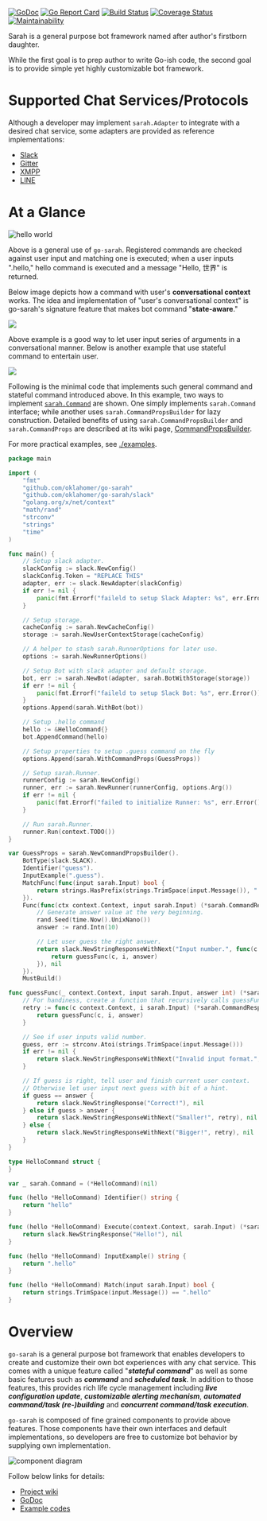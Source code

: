 [![GoDoc](https://godoc.org/github.com/oklahomer/go-sarah?status.svg)](https://godoc.org/github.com/oklahomer/go-sarah)
[![Go Report Card](https://goreportcard.com/badge/github.com/oklahomer/go-sarah)](https://goreportcard.com/report/github.com/oklahomer/go-sarah)
[![Build Status](https://travis-ci.org/oklahomer/go-sarah.svg?branch=master)](https://travis-ci.org/oklahomer/go-sarah)
[![Coverage Status](https://coveralls.io/repos/github/oklahomer/go-sarah/badge.svg?branch=master)](https://coveralls.io/github/oklahomer/go-sarah?branch=master)
[![Maintainability](https://api.codeclimate.com/v1/badges/a2f0df359bec1552b28f/maintainability)](https://codeclimate.com/github/oklahomer/go-sarah/maintainability)

Sarah is a general purpose bot framework named after author's firstborn daughter.

While the first goal is to prep author to write Go-ish code, the second goal is to provide simple yet highly customizable bot framework.

# Supported Chat Services/Protocols
Although a developer may implement `sarah.Adapter` to integrate with a desired chat service,
some adapters are provided as reference implementations:
- [Slack](https://github.com/oklahomer/go-sarah/tree/master/slack)
- [Gitter](https://github.com/oklahomer/go-sarah/tree/master/gitter)
- [XMPP](https://github.com/oklahomer/go-sarah-xmpp)
- [LINE](https://github.com/oklahomer/go-sarah-line)

# At a Glance
![hello world](/doc/img/hello.png)

Above is a general use of `go-sarah`.
Registered commands are checked against user input and matching one is executed;
when a user inputs ".hello," hello command is executed and a message "Hello, 世界" is returned.

Below image depicts how a command with user's **conversational context** works.
The idea and implementation of "user's conversational context" is go-sarah's signature feature that makes bot command "**state-aware**."

![](/doc/img/todo_captioned.png)

Above example is a good way to let user input series of arguments in a conversational manner.
Below is another example that use stateful command to entertain user.

![](/doc/img/guess_captioned.png)

Following is the minimal code that implements such general command and stateful command introduced above.
In this example, two ways to implement [`sarah.Command`](https://github.com/oklahomer/go-sarah/wiki/Command) are shown.
One simply implements `sarah.Command` interface; while another uses `sarah.CommandPropsBuilder` for lazy construction.
Detailed benefits of using `sarah.CommandPropsBuilder` and `sarah.CommandProps` are described at its wiki page, [CommandPropsBuilder](https://github.com/oklahomer/go-sarah/wiki/CommandPropsBuilder).

For more practical examples, see [./examples](https://github.com/oklahomer/go-sarah/tree/master/examples).

```go
package main

import (
	"fmt"
	"github.com/oklahomer/go-sarah"
	"github.com/oklahomer/go-sarah/slack"
	"golang.org/x/net/context"
	"math/rand"
	"strconv"
	"strings"
	"time"
)

func main() {
	// Setup slack adapter.
	slackConfig := slack.NewConfig()
	slackConfig.Token = "REPLACE THIS"
	adapter, err := slack.NewAdapter(slackConfig)
	if err != nil {
		panic(fmt.Errorf("faileld to setup Slack Adapter: %s", err.Error()))
	}

	// Setup storage.
	cacheConfig := sarah.NewCacheConfig()
	storage := sarah.NewUserContextStorage(cacheConfig)

	// A helper to stash sarah.RunnerOptions for later use.
	options := sarah.NewRunnerOptions()

	// Setup Bot with slack adapter and default storage.
	bot, err := sarah.NewBot(adapter, sarah.BotWithStorage(storage))
	if err != nil {
		panic(fmt.Errorf("faileld to setup Slack Bot: %s", err.Error()))
	}
	options.Append(sarah.WithBot(bot))

	// Setup .hello command
	hello := &HelloCommand{}
	bot.AppendCommand(hello)

	// Setup properties to setup .guess command on the fly
	options.Append(sarah.WithCommandProps(GuessProps))

	// Setup sarah.Runner.
	runnerConfig := sarah.NewConfig()
	runner, err := sarah.NewRunner(runnerConfig, options.Arg())
	if err != nil {
		panic(fmt.Errorf("failed to initialize Runner: %s", err.Error()))
	}

	// Run sarah.Runner.
	runner.Run(context.TODO())
}

var GuessProps = sarah.NewCommandPropsBuilder().
	BotType(slack.SLACK).
	Identifier("guess").
	InputExample(".guess").
	MatchFunc(func(input sarah.Input) bool {
		return strings.HasPrefix(strings.TrimSpace(input.Message()), ".guess")
	}).
	Func(func(ctx context.Context, input sarah.Input) (*sarah.CommandResponse, error) {
		// Generate answer value at the very beginning.
		rand.Seed(time.Now().UnixNano())
		answer := rand.Intn(10)

		// Let user guess the right answer.
		return slack.NewStringResponseWithNext("Input number.", func(c context.Context, i sarah.Input) (*sarah.CommandResponse, error) {
			return guessFunc(c, i, answer)
		}), nil
	}).
	MustBuild()

func guessFunc(_ context.Context, input sarah.Input, answer int) (*sarah.CommandResponse, error) {
	// For handiness, create a function that recursively calls guessFunc until user input right answer.
	retry := func(c context.Context, i sarah.Input) (*sarah.CommandResponse, error) {
		return guessFunc(c, i, answer)
	}

	// See if user inputs valid number.
	guess, err := strconv.Atoi(strings.TrimSpace(input.Message()))
	if err != nil {
		return slack.NewStringResponseWithNext("Invalid input format.", retry), nil
	}

	// If guess is right, tell user and finish current user context.
	// Otherwise let user input next guess with bit of a hint.
	if guess == answer {
		return slack.NewStringResponse("Correct!"), nil
	} else if guess > answer {
		return slack.NewStringResponseWithNext("Smaller!", retry), nil
	} else {
		return slack.NewStringResponseWithNext("Bigger!", retry), nil
	}
}

type HelloCommand struct {
}

var _ sarah.Command = (*HelloCommand)(nil)

func (hello *HelloCommand) Identifier() string {
	return "hello"
}

func (hello *HelloCommand) Execute(context.Context, sarah.Input) (*sarah.CommandResponse, error) {
	return slack.NewStringResponse("Hello!"), nil
}

func (hello *HelloCommand) InputExample() string {
	return ".hello"
}

func (hello *HelloCommand) Match(input sarah.Input) bool {
	return strings.TrimSpace(input.Message()) == ".hello"
}
```

# Overview
`go-sarah` is a general purpose bot framework that enables developers to create and customize their own bot experiences with any chat service.
This comes with a unique feature called "_**stateful command**_" as well as some basic features such as _**command**_ and _**scheduled task**_.
In addition to those features, this provides rich life cycle management including _**live configuration update**_, _**customizable alerting mechanism**_, _**automated command/task (re-)building**_ and _**concurrent command/task execution**_.

`go-sarah` is composed of fine grained components to provide above features.
Those components have their own interfaces and default implementations, so developers are free to customize bot behavior by supplying own implementation.

![component diagram](/doc/uml/component.png)

Follow below links for details:
- [Project wiki](https://github.com/oklahomer/go-sarah/wiki)
- [GoDoc](https://godoc.org/github.com/oklahomer/go-sarah)
- [Example codes](https://github.com/oklahomer/go-sarah/tree/master/examples)
